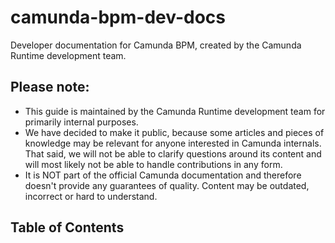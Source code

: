 # camunda-bpm-dev-docs

Developer documentation for Camunda BPM, created by the Camunda Runtime development team. 

## Please note:

* This guide is maintained by the Camunda Runtime development team for primarily internal purposes.
* We have decided to make it public, because some articles and pieces of knowledge may be relevant for anyone interested in Camunda internals. That said, we will not be able to clarify questions around its content and will most likely not be able to handle contributions in any form.
* It is NOT part of the official Camunda documentation and therefore doesn't provide any guarantees of quality. Content may be outdated, incorrect or hard to understand.

## Table of Contents
